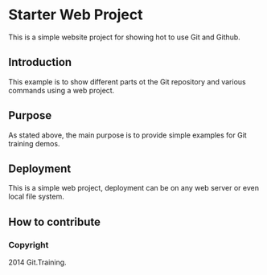 # Starter Web Project

This is a simple website project for showing hot to use Git and Github. 

## Introduction

This example is to show different parts ot the Git repository and various commands using a web project.

## Purpose

As stated above, the main purpose is to provide simple examples for Git training demos. 

## Deployment

This is a simple web project, deployment can be on any web server or even local file system.

## How to contribute

### Copyright

2014 Git.Training.
